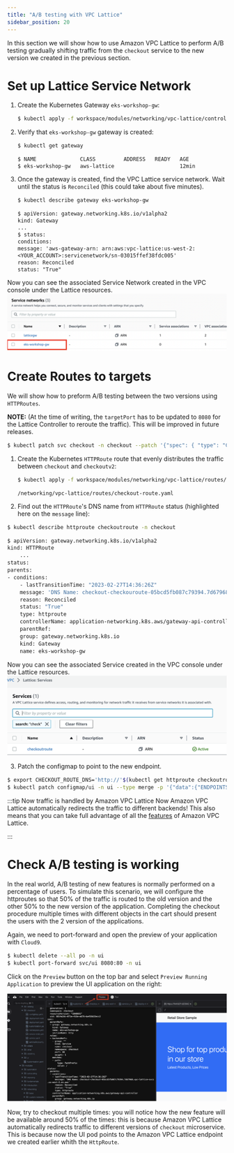 ```yaml
---
title: "A/B testing with VPC Lattice"
sidebar_position: 20
---
```


In this section we will show how to use Amazon VPC Lattice to perform A/B testing gradually shifting traffic from the `checkout` service to the new version we created in the previous section.

# Set up Lattice Service Network

1. Create the Kubernetes Gateway `eks-workshop-gw`:
   ```bash
   $ kubectl apply -f workspace/modules/networking/vpc-lattice/controller/eks-workshop-gw.yaml
   ```
1. Verify that `eks-workshop-gw` gateway is created:
   ```bash
   $ kubectl get gateway  
   ```
   ```
   $ NAME              CLASS         ADDRESS   READY   AGE
   $ eks-workshop-gw   aws-lattice                     12min
   ```

1. Once the gateway is created, find the VPC Lattice service network. Wait until the status is `Reconciled` (this could take about five minutes).
   ```bash
   $ kubectl describe gateway eks-workshop-gw
   ```
   ```
   $ apiVersion: gateway.networking.k8s.io/v1alpha2
   kind: Gateway
   ...
   $ status:
   conditions:
   message: 'aws-gateway-arn: arn:aws:vpc-lattice:us-west-2:<YOUR_ACCOUNT>:servicenetwork/sn-03015ffef38fdc005'
   reason: Reconciled
   status: "True"
   ```
 Now you can see the associated Service Network created in the VPC console under the Lattice resources.
![Checkout Service Network](assets/servicenetwork.png)

# Create Routes to targets
We will show how to preform A/B testing between the two versions using `HTTPRoutes`.

**NOTE:** (At the time of writing, the `targetPort` has to be updated  to `8080` for the Lattice Controller to reroute the traffic). This will be improved in future releases.

```bash
$ kubectl patch svc checkout -n checkout --patch '{"spec": { "type": "ClusterIP", "ports": [ { "name": "http", "port": 80, "protocol": "TCP", "targetPort": 8080 } ] } }'
```

1. Create the Kubernetes `HTTPRoute` route that evenly distributes the traffic between `checkout` and `checkoutv2`:
   ```bash
   $ kubectl apply -f workspace/modules/networking/vpc-lattice/routes/checkout-route.yaml
   ```
   ```file
   /networking/vpc-lattice/routes/checkout-route.yaml
   ```

2. Find out the `HTTPRoute`'s DNS name from `HTTPRoute` status (highlighted here on the `message` line):

```bash
$ kubectl describe httproute checkoutroute -n checkout
```

```bash
$ apiVersion: gateway.networking.k8s.io/v1alpha2
kind: HTTPRoute
    ...
status:
parents:
- conditions:
    - lastTransitionTime: "2023-02-27T14:36:26Z"
    message: 'DNS Name: checkout-checkouroute-05bcd5fb087c79394.7d67968.vpc-lattice-svcs.us-west-2.on.aws'
    reason: Reconciled
    status: "True"
    type: httproute
    controllerName: application-networking.k8s.aws/gateway-api-controller
    parentRef:
    group: gateway.networking.k8s.io
    kind: Gateway
    name: eks-workshop-gw
```

 Now you can see the associated Service created in the VPC console under the Lattice resources.
![CheckoutRoute Service](assets/checkoutroute.png)

3. Patch the configmap to point to the new endpoint.

```bash
$ export CHECKOUT_ROUTE_DNS='http://'$(kubectl get httproute checkoutroute -n checkout -o json | jq -r '.status.parents[0].conditions[0].message' | cut  -c 11-)
$ kubectl patch configmap/ui -n ui --type merge -p '{"data":{"ENDPOINTS_CHECKOUT": "'${CHECKOUT_ROUTE_DNS}'"}}'
```

:::tip Now traffic is handled by Amazon VPC Lattice
Now Amazon VPC Lattice automatically redirects the traffic to different backends! This also means that you can take full advantage of all the [features](https://aws.amazon.com/vpc/lattice/features/) of Amazon VPC Lattice.

:::

# Check A/B testing is working

In the real world, A/B testing of new features is normally performed on a percentage of users. 
To simulate this scenario, we will configure the httproutes so that 50% of the traffic is routed to the old version and the other 50% to the new version of the application. 
Completing the checkout procedure multiple times with different objects in the cart should present the users with the 2 version of the applications. 

Again, we need to port-forward and open the preview of your application with `Cloud9`.

```bash
$ kubectl delete --all po -n ui
$ kubectl port-forward svc/ui 8080:80 -n ui
```
Click on the `Preview` button on the top bar and select `Preview Running Application` to preview the UI application on the right:


![Preview your application](assets/preview-app.png)

Now, try to checkout multiple times: you will notice how the new feature will be available around 50% of the times: this is because Amazon VPC Lattice automatically redirects traffic to different versions of `checkout` microservice. This is because now the UI pod points to the Amazon VPC Lattice endpoint we created earlier whith the `HttpRoute`.





